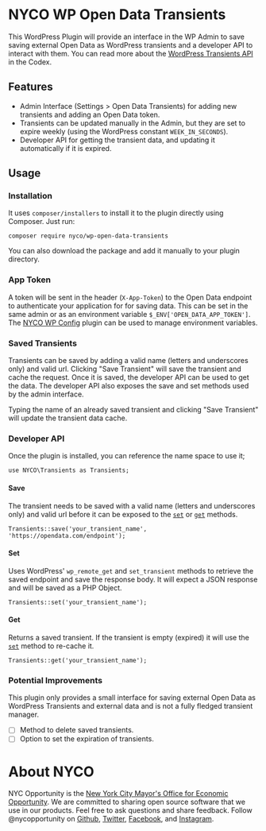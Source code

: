 # NYCO WP Open Data Transients

This WordPress Plugin will provide an interface in the WP Admin to save saving external Open Data as WordPress transients and a developer API to interact with them. You can read more about the [WordPress Transients API](https://codex.wordpress.org/Transients_API) in the Codex.

## Features
* Admin Interface (Settings > Open Data Transients) for adding new transients and adding an Open Data token.
* Transients can be updated manually in the Admin, but they are set to expire weekly (using the WordPress constant `WEEK_IN_SECONDS`).
* Developer API for getting the transient data, and updating it automatically if it is expired.

## Usage

### Installation

It uses `composer/installers` to install it to the plugin directly using Composer. Just run:

    composer require nyco/wp-open-data-transients

You can also download the package and add it manually to your plugin directory.

### App Token

A token will be sent in the header (`X-App-Token`) to the Open Data endpoint to authenticate your application for for saving data. This can be set in the same admin or as an environment variable `$_ENV['OPEN_DATA_APP_TOKEN']`. The [NYCO WP Config](https://github.com/cityofnewyork/nyco-wp-config) plugin can be used to manage environment variables.

### Saved Transients

Transients can be saved by adding a valid name (letters and underscores only) and valid url. Clicking "Save Transient" will save the transient and cache the request. Once it is saved, the developer API can be used to get the data. The developer API also exposes the save and set methods used by the admin interface.

Typing the name of an already saved transient and clicking "Save Transient" will update the transient data cache.

### Developer API

Once the plugin is installed, you can reference the name space to use it;

    use NYCO\Transients as Transients;

#### Save

The transient needs to be saved with a valid name (letters and underscores only) and valid url before it can be exposed to the [`set`](#set) or [`get`](#get) methods.

    Transients::save('your_transient_name', 'https://opendata.com/endpoint');

#### Set

Uses WordPress' `wp_remote_get` and `set_transient` methods to retrieve the saved endpoint and save the response body. It will expect a JSON response and will be saved as a PHP Object.

    Transients::set('your_transient_name');

#### Get

Returns a saved transient. If the transient is empty (expired) it will use the [`set`](#set) method to re-cache it.

    Transients::get('your_transient_name');

### Potential Improvements

This plugin only provides a small interface for saving external Open Data as WordPress Transients and external data and is not a fully fledged transient manager.

- [ ] Method to delete saved transients.
- [ ] Option to set the expiration of transients.

# About NYCO

NYC Opportunity is the [New York City Mayor's Office for Economic Opportunity](http://nyc.gov/opportunity). We are committed to sharing open source software that we use in our products. Feel free to ask questions and share feedback. Follow @nycopportunity on [Github](https://github.com/orgs/CityOfNewYork/teams/nycopportunity), [Twitter](https://twitter.com/nycopportunity), [Facebook](https://www.facebook.com/NYCOpportunity/), and [Instagram](https://www.instagram.com/nycopportunity/).
